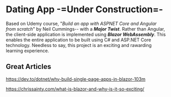 # Dating App -=Under Construction=-
Based on Udemy course, "*Build an app with ASPNET Core and Angular from scratch*" by Neil Cummings-- with a ***Major Twist***. Rather than Angular, the client-side application is implemented using ***Blazor WebAssembly***. This enables the entire application to be built using C# and ASP.NET Core technology. Needless to say, this project is an exciting and rawarding learning experience.

## Great Articles
https://dev.to/dotnet/why-build-single-page-apps-in-blazor-103m

https://chrissainty.com/what-is-blazor-and-why-is-it-so-exciting/
